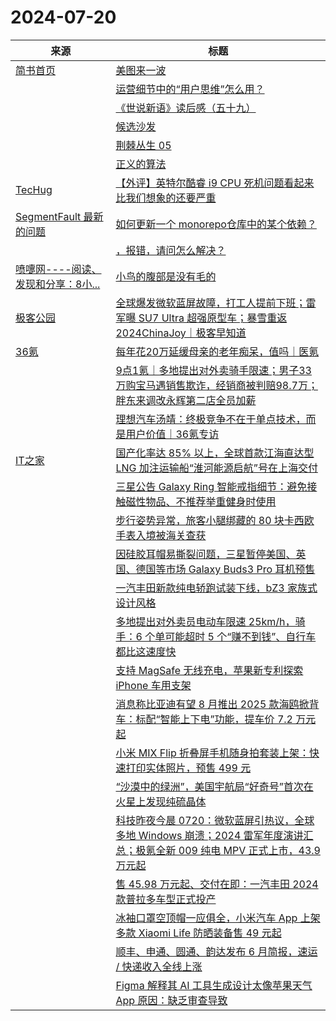 ﻿# 2024-07-20

|来源|标题|
|---|---|
|[简书首页](https://plink.anyfeeder.com/jianshu/home)|[美图来一波](https://www.jianshu.com/p/f706f0c0e9b1)|
||[运营细节中的“用户思维”怎么用？](https://www.jianshu.com/p/c0829da79021)|
||[《世说新语》读后感（五十九）](https://www.jianshu.com/p/95130603dc59)|
||[候选沙发](https://www.jianshu.com/p/782bf72d1a00)|
||[荆棘丛生 05](https://www.jianshu.com/p/3b5806f4f104)|
||[正义的算法](https://www.jianshu.com/p/35be17dc40c4)|
|[TecHug](http://www.techug.com/feed)|[【外评】英特尔酷睿 i9 CPU 死机问题看起来比我们想象的还要严重](https://www.techug.com/post/intels-woes-with-core-i9-cpus-crashing-look-worse-than-we-thought/)|
|[SegmentFault 最新的问题](https://segmentfault.com/feeds/questions)|[如何更新一个 monorepo仓库中的某个依赖？](https://segmentfault.com/q/1010000045083518)|
||[<script setup lang="ts">再引入1个<script src="..."></script>，报错，请问怎么解决？](https://segmentfault.com/q/1010000045083514)|
|[喷嚏网----阅读、发现和分享：8小...](http://www.dapenti.com/blog/rss2.asp)|[小鸟的腹部是没有毛的](http://www.dapenti.com/blog/more.asp?name=agile&id=179941)|
|[极客公园](http://www.geekpark.net/rss)|[全球爆发微软蓝屏故障，打工人提前下班；雷军曝 SU7 Ultra 超强原型车；暴雪重返 2024ChinaJoy｜极客早知道](http://www.geekpark.net/news/338343)|
|[36氪](https://www.36kr.com/feed)|[每年花20万延缓母亲的老年痴呆，值吗｜医氪](https://36kr.com/p/2868696812261505?f=rss)|
||[9点1氪｜多地提出对外卖骑手限速；男子33万购宝马遇销售欺诈，经销商被判赔98.7万；胖东来调改永辉第二店全员加薪](https://36kr.com/p/2869914710741380?f=rss)|
||[理想汽车汤靖：终极竞争不在于单点技术，而是用户价值｜36氪专访](https://36kr.com/p/2853217098992261?f=rss)|
|[IT之家](https://www.ithome.com/rss/)|[国产化率达 85% 以上，全球首款江海直达型 LNG 加注运输船“淮河能源启航”号在上海交付](https://www.ithome.com/0/783/097.htm)|
||[三星公告 Galaxy Ring 智能戒指细节：避免接触磁性物品、不推荐举重健身时使用](https://www.ithome.com/0/783/096.htm)|
||[步行姿势异常，旅客小腿绑藏的 80 块卡西欧手表入境被海关查获](https://www.ithome.com/0/783/095.htm)|
||[因硅胶耳帽易撕裂问题，三星暂停美国、英国、德国等市场 Galaxy Buds3 Pro 耳机预售](https://www.ithome.com/0/783/094.htm)|
||[一汽丰田新款纯电轿跑试装下线，bZ3 家族式设计风格](https://www.ithome.com/0/783/093.htm)|
||[多地提出对外卖员电动车限速 25km/h，骑手：6 个单可能超时 5 个“赚不到钱”、自行车都比这速度快](https://www.ithome.com/0/783/092.htm)|
||[支持 MagSafe 无线充电，苹果新专利探索 iPhone 车用支架](https://www.ithome.com/0/783/091.htm)|
||[消息称比亚迪有望 8 月推出 2025 款海鸥掀背车：标配“智能上下电”功能，提车价 7.2 万元起](https://www.ithome.com/0/783/090.htm)|
||[小米 MIX Flip 折叠屏手机随身拍套装上架：快速打印实体照片，预售 499 元](https://www.ithome.com/0/783/089.htm)|
||[“沙漠中的绿洲”，美国宇航局“好奇号”首次在火星上发现纯硫晶体](https://www.ithome.com/0/783/088.htm)|
||[科技昨夜今晨 0720：微软蓝屏引热议，全球多地 Windows 崩溃；2024 雷军年度演讲汇总；极氪全新 009 纯电 MPV 正式上市，43.9 万元起](https://www.ithome.com/0/783/087.htm)|
||[售 45.98 万元起、交付在即：一汽丰田 2024 款普拉多车型正式投产](https://www.ithome.com/0/783/086.htm)|
||[冰袖口罩空顶帽一应俱全，小米汽车 App 上架多款 Xiaomi Life 防晒装备售 49 元起](https://www.ithome.com/0/783/085.htm)|
||[顺丰、申通、圆通、韵达发布 6 月简报，速运 / 快递收入全线上涨](https://www.ithome.com/0/783/084.htm)|
||[Figma 解释其 AI 工具生成设计太像苹果天气 App 原因：缺乏审查导致](https://www.ithome.com/0/783/083.htm)|
